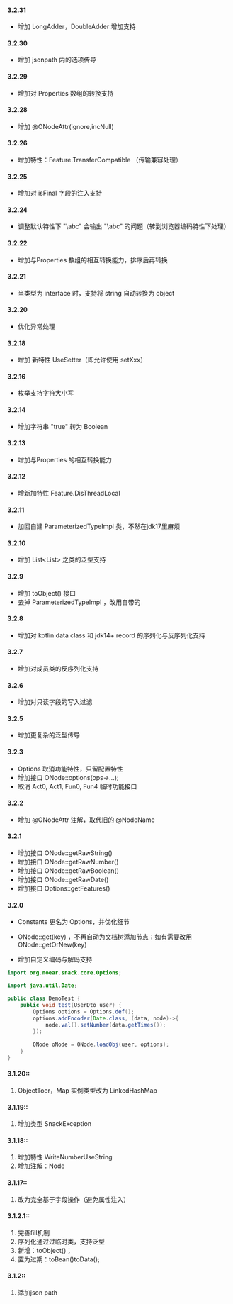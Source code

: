 #### 3.2.31
* 增加 LongAdder，DoubleAdder 增加支持

#### 3.2.30
* 增加 jsonpath 内的选项传导

#### 3.2.29
* 增加对 Properties 数组的转换支持

#### 3.2.28
* 增加 @ONodeAttr(ignore,incNull)

#### 3.2.26
* 增加特性：Feature.TransferCompatible （传输兼容处理）

#### 3.2.25
* 增加对 isFinal 字段的注入支持

#### 3.2.24
* 调整默认特性下 "\abc" 会输出 "\\abc" 的问题（转到浏览器编码特性下处理）

#### 3.2.22
* 增加与Properties 数组的相互转换能力，排序后再转换

#### 3.2.21
* 当类型为 interface 时，支持将 string 自动转换为 object

#### 3.2.20
* 优化异常处理

#### 3.2.18
* 增加 新特性 UseSetter（即允许使用 setXxx）

#### 3.2.16
* 枚举支持字符大小写

#### 3.2.14
* 增加字符串 "true" 转为 Boolean 

#### 3.2.13
* 增加与Properties 的相互转换能力

#### 3.2.12
* 增新加特性 Feature.DisThreadLocal

#### 3.2.11
* 加回自建 ParameterizedTypeImpl 类，不然在jdk17里麻烦

#### 3.2.10
* 增加 List<List<Interge>> 之类的泛型支持

#### 3.2.9
* 增加 toObject() 接口
* 去掉 ParameterizedTypeImpl ，改用自带的

#### 3.2.8
* 增加对 kotlin data class 和 jdk14+ record 的序列化与反序列化支持

#### 3.2.7
* 增加对成员类的反序列化支持

#### 3.2.6
* 增加对只读字段的写入过滤

#### 3.2.5
* 增加更复杂的泛型传导

#### 3.2.3

* Options 取消功能特性，只留配置特性
* 增加接口 ONode::options(ops->...);
* 取消 Act0, Act1, Fun0, Fun4 临时功能接口

#### 3.2.2

* 增加 @ONodeAttr 注解，取代旧的 @NodeName

#### 3.2.1

* 增加接口 ONode::getRawString()
* 增加接口 ONode::getRawNumber()
* 增加接口 ONode::getRawBoolean()
* 增加接口 ONode::getRawDate()
* 增加接口 Options::getFeatures()

#### 3.2.0

* Constants 更名为 Options，并优化细节

* ONode::get(key) ，不再自动为文档树添加节点；如有需要改用 ONode::getOrNew(key)

* 增加自定义编码与解码支持

```java
import org.noear.snack.core.Options;

import java.util.Date;

public class DemoTest {
    public void test(UserDto user) {
        Options options = Options.def();
        options.addEncoder(Date.class, (data, node)->{
            node.val().setNumber(data.getTimes());
        });
        
        ONode oNode = ONode.loadObj(user, options);
    }
}
```

#### 3.1.20::
1. ObjectToer，Map 实例类型改为 LinkedHashMap

#### 3.1.19::
1. 增加类型 SnackException

#### 3.1.18::
1. 增加特性 WriteNumberUseString
2. 增加注解：Node

#### 3.1.17::
1. 改为完全基于字段操作（避免属性注入）

#### 3.1.2.1::
1. 完善fill机制
2. 序列化通过过临时类，支持泛型
3. 新增：toObject()；
4. 置为过期：toBean()toData();

#### 3.1.2::
1. 添加json path


